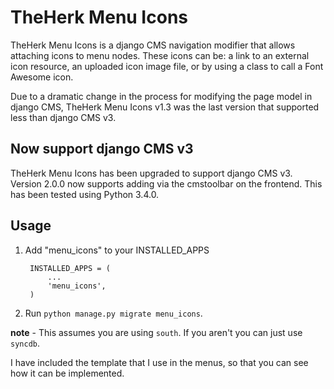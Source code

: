TheHerk Menu Icons
==================

TheHerk Menu Icons is a django CMS navigation modifier that allows attaching icons to menu nodes. These icons can be: a link to an external icon resource, an uploaded icon image file, or by using a class to call a Font Awesome icon.

Due to a dramatic change in the process for modifying the page model in django CMS, TheHerk Menu Icons v1.3 was the last version that supported less than django CMS v3.

Now support django CMS v3
-------------------------

TheHerk Menu Icons has been upgraded to support django CMS v3. Version 2.0.0 now supports adding via the cmstoolbar on the frontend. This has been tested using Python 3.4.0.

Usage
-----

1. Add "menu_icons" to your INSTALLED_APPS

        INSTALLED_APPS = (
            ...
            'menu_icons',
        )

2. Run `python manage.py migrate menu_icons`.

**note** - This assumes you are using `south`. If you aren't you can just use `syncdb`.

I have included the template that I use in the menus, so that you can see how it can be implemented.

